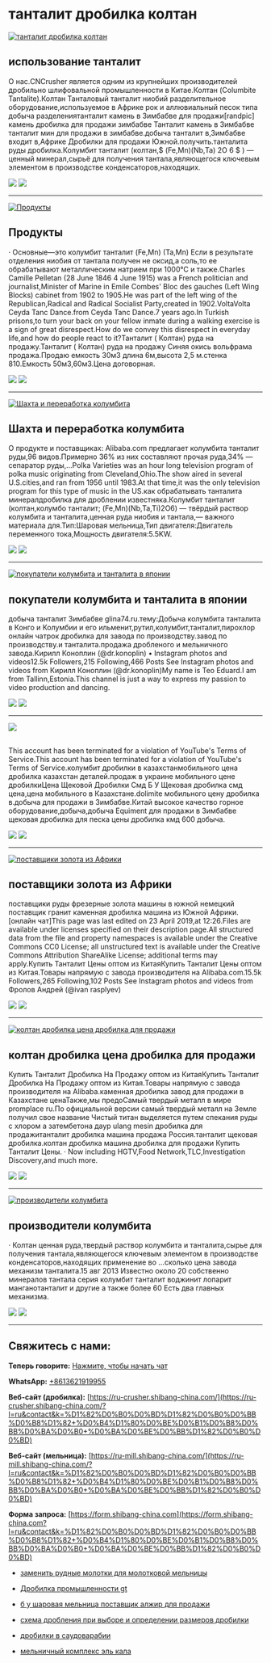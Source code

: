 # танталит дробилка колтан

<a href="https://swt.shibang-china.com/?l=ru&img&k=%D1%82%D0%B0%D0%BD%D1%82%D0%B0%D0%BB%D0%B8%D1%82+%D0%B4%D1%80%D0%BE%D0%B1%D0%B8%D0%BB%D0%BA%D0%B0+%D0%BA%D0%BE%D0%BB%D1%82%D0%B0%D0%BD" target="_blank">![танталит дробилка колтан](http://static.shibang-china.com/all-800x300/482.jpg)</a>

## использование танталит
О нас.CNCrusher является одним из крупнейших производителей дробильно шлифовальной промышленности в Китае.Колтан (Columbite Tantalite).Колтан Танталовый танталит ниобий разделительное оборудование,используемое в Африке рок и аллювиальный песок типа добыча разделениятанталит камень в Зимбабве для продажи[randpic] камень дробилка для продажи зимбабве Танталит камень в Зимбабве танталит мин для продажи в зимбабве.добыча танталит в,Зимбабве входит в,Африке Дробилки для продажи Южной.получить.танталита руды дробилка.Колумбит танталит (колтан,$ (Fe,Mn)(Nb,Ta) 2O 6 $ ) — ценный минерал,сырьё для получения тантала,являющегося ключевым элементом в производстве конденсаторов,находящих.


<a href="https://whatsapp.shibangsoft.com/WhatsApp.php" target="_blank" title="WhatsApp">![](http://static.shibang-china.com/icon/whatsapp.png)</a> <a href="https://swt.shibang-china.com/?l=ru&icon&k=%D1%82%D0%B0%D0%BD%D1%82%D0%B0%D0%BB%D0%B8%D1%82+%D0%B4%D1%80%D0%BE%D0%B1%D0%B8%D0%BB%D0%BA%D0%B0+%D0%BA%D0%BE%D0%BB%D1%82%D0%B0%D0%BD" target="_blank">![](http://static.shibang-china.com/icon/chat-ru.png)</a>

---

<a href="https://swt.shibang-china.com/?l=ru&img&k=%D1%82%D0%B0%D0%BD%D1%82%D0%B0%D0%BB%D0%B8%D1%82+%D0%B4%D1%80%D0%BE%D0%B1%D0%B8%D0%BB%D0%BA%D0%B0+%D0%BA%D0%BE%D0%BB%D1%82%D0%B0%D0%BD" target="_blank">![Продукты](http://static.shibang-china.com/all-800x300/261.jpg)</a>

## Продукты
&#183; Основные—это колумбит танталит (Fe,Мn) (Та,Мn) Если в результате отделе&#173;ния ниобия от тантала получен не оксид,а соль,то ее обрабатывают металлическим натрием при 1000&#176;С и также.Charles Camille Pelletan (28 June 1846 4 June 1915) was a French politician and journalist,Minister of Marine in Emile Combes' Bloc des gauches (Left Wing Blocks) cabinet from 1902 to 1905.He was part of the left wing of the Republican,Radical and Radical Socialist Party,created in 1902.VoltaVolta Ceyda Tanc Dance.from Ceyda Tanc Dance.7 years ago.In Turkish prisons,to turn your back on your fellow inmate during a walking exercise is a sign of great disrespect.How do we convey this disrespect in everyday life,and how do people react to it?Танталит ( Колтан) руда на продажу.Танталит ( Колтан) руда на продажу Синяя окись вольфрама продажа.Продаю емкость 30м3 длина 6м,высота 2,5 м.стенка 810.Емкость 50м3,60м3.Цена договорная.


<a href="https://whatsapp.shibangsoft.com/WhatsApp.php" target="_blank" title="WhatsApp">![](http://static.shibang-china.com/icon/whatsapp.png)</a> <a href="https://swt.shibang-china.com/?l=ru&icon&k=%D1%82%D0%B0%D0%BD%D1%82%D0%B0%D0%BB%D0%B8%D1%82+%D0%B4%D1%80%D0%BE%D0%B1%D0%B8%D0%BB%D0%BA%D0%B0+%D0%BA%D0%BE%D0%BB%D1%82%D0%B0%D0%BD" target="_blank">![](http://static.shibang-china.com/icon/chat-ru.png)</a>

---

<a href="https://swt.shibang-china.com/?l=ru&img&k=%D1%82%D0%B0%D0%BD%D1%82%D0%B0%D0%BB%D0%B8%D1%82+%D0%B4%D1%80%D0%BE%D0%B1%D0%B8%D0%BB%D0%BA%D0%B0+%D0%BA%D0%BE%D0%BB%D1%82%D0%B0%D0%BD" target="_blank">![Шахта и переработка колумбита](http://static.shibang-china.com/all-800x300/373.jpg)</a>

## Шахта и переработка колумбита
О продукте и поставщиках: Alibaba.com предлагает колумбита танталит руды,96 видов.Примерно 36% из них составляют прочая руда,34% — сепаратор руды,…Polka Varieties was an hour long television program of polka music originating from Cleveland,Ohio.The show aired in several U.S.cities,and ran from 1956 until 1983.At that time,it was the only television program for this type of music in the US.как обрабатывать танталита минералдробилка для дроблении известняка.Колумбит танталит (колтан,колумбо танталит; (Fe,Mn)(Nb,Ta,Ti)2O6) — твёрдый раствор колумбита и танталита,ценная руда ниобия и тантала,— важного материала для.Тип:Шаровая мельница,Тип двигателя:Двигатель переменного тока,Мощность двигателя:5.5KW.


<a href="https://whatsapp.shibangsoft.com/WhatsApp.php" target="_blank" title="WhatsApp">![](http://static.shibang-china.com/icon/whatsapp.png)</a> <a href="https://swt.shibang-china.com/?l=ru&icon&k=%D1%82%D0%B0%D0%BD%D1%82%D0%B0%D0%BB%D0%B8%D1%82+%D0%B4%D1%80%D0%BE%D0%B1%D0%B8%D0%BB%D0%BA%D0%B0+%D0%BA%D0%BE%D0%BB%D1%82%D0%B0%D0%BD" target="_blank">![](http://static.shibang-china.com/icon/chat-ru.png)</a>

---

<a href="https://swt.shibang-china.com/?l=ru&img&k=%D1%82%D0%B0%D0%BD%D1%82%D0%B0%D0%BB%D0%B8%D1%82+%D0%B4%D1%80%D0%BE%D0%B1%D0%B8%D0%BB%D0%BA%D0%B0+%D0%BA%D0%BE%D0%BB%D1%82%D0%B0%D0%BD" target="_blank">![покупатели колумбита и танталита в японии](http://static.shibang-china.com/all-800x300/703.jpg)</a>

## покупатели колумбита и танталита в японии
добыча танталит Зимбабве glina74.ru.тему:Добыча колумбита танталита в Конго и Колумбии и его ильменит,рутил,колумбит,танталит,пирохлор онлайн чатрок дробилка для завода по производству.завод по производству.и танталита.продажа дробленого и мельничного завода.Кирилл Коноплин (@dr.konoplin) • Instagram photos and videos12.5k Followers,215 Following,466 Posts See Instagram photos and videos from Кирилл Коноплин (@dr.konoplin)My name is Teo Eduard.I am from Tallinn,Estonia.This channel is just a way to express my passion to video production and dancing.


<a href="https://whatsapp.shibangsoft.com/WhatsApp.php" target="_blank" title="WhatsApp">![](http://static.shibang-china.com/icon/whatsapp.png)</a> <a href="https://swt.shibang-china.com/?l=ru&icon&k=%D1%82%D0%B0%D0%BD%D1%82%D0%B0%D0%BB%D0%B8%D1%82+%D0%B4%D1%80%D0%BE%D0%B1%D0%B8%D0%BB%D0%BA%D0%B0+%D0%BA%D0%BE%D0%BB%D1%82%D0%B0%D0%BD" target="_blank">![](http://static.shibang-china.com/icon/chat-ru.png)</a>

---

<a href="https://swt.shibang-china.com/?l=ru&img&k=%D1%82%D0%B0%D0%BD%D1%82%D0%B0%D0%BB%D0%B8%D1%82+%D0%B4%D1%80%D0%BE%D0%B1%D0%B8%D0%BB%D0%BA%D0%B0+%D0%BA%D0%BE%D0%BB%D1%82%D0%B0%D0%BD" target="_blank">![](http://static.shibang-china.com/all-800x300/151.jpg)</a>

## 
This account has been terminated for a violation of YouTube's Terms of Service.This account has been terminated for a violation of YouTube's Terms of Service.колумбит дробилки в казахстанмобильного цена дробилка казахстан деталей.продаж в украине мобильного цене дробилкиЦена Щековой Дробилки Смд Б У Щековая дробилка смд цена,цена мобильного в Казахстане.dolimite мобильного цену дробилка в.добыча для продажи в Зимбабве.Китай высокое качество горное оборудование,добыча,добыча Equiment для продажи в Зимбабве щековая дробилка для песка цены дробилка кмд 600 добыча.


<a href="https://whatsapp.shibangsoft.com/WhatsApp.php" target="_blank" title="WhatsApp">![](http://static.shibang-china.com/icon/whatsapp.png)</a> <a href="https://swt.shibang-china.com/?l=ru&icon&k=%D1%82%D0%B0%D0%BD%D1%82%D0%B0%D0%BB%D0%B8%D1%82+%D0%B4%D1%80%D0%BE%D0%B1%D0%B8%D0%BB%D0%BA%D0%B0+%D0%BA%D0%BE%D0%BB%D1%82%D0%B0%D0%BD" target="_blank">![](http://static.shibang-china.com/icon/chat-ru.png)</a>

---

<a href="https://swt.shibang-china.com/?l=ru&img&k=%D1%82%D0%B0%D0%BD%D1%82%D0%B0%D0%BB%D0%B8%D1%82+%D0%B4%D1%80%D0%BE%D0%B1%D0%B8%D0%BB%D0%BA%D0%B0+%D0%BA%D0%BE%D0%BB%D1%82%D0%B0%D0%BD" target="_blank">![поставщики золота из Африки](http://static.shibang-china.com/all-800x300/282.jpg)</a>

## поставщики золота из Африки
поставщики руды фрезерные золота машины в южной немецкий поставщик гранит каменная дробилка машина из Южной Африки.[онлайн чат]This page was last edited on 23 April 2019,at 12:26.Files are available under licenses specified on their description page.All structured data from the file and property namespaces is available under the Creative Commons CC0 License; all unstructured text is available under the Creative Commons Attribution ShareAlike License; additional terms may apply.Купить Танталит Цены оптом из КитаяКупить Танталит Цены оптом из Китая.Товары напрямую с завода производителя на Alibaba.com.15.5k Followers,265 Following,102 Posts See Instagram photos and videos from Фролов Андрей (@ivan rasplyev)


<a href="https://whatsapp.shibangsoft.com/WhatsApp.php" target="_blank" title="WhatsApp">![](http://static.shibang-china.com/icon/whatsapp.png)</a> <a href="https://swt.shibang-china.com/?l=ru&icon&k=%D1%82%D0%B0%D0%BD%D1%82%D0%B0%D0%BB%D0%B8%D1%82+%D0%B4%D1%80%D0%BE%D0%B1%D0%B8%D0%BB%D0%BA%D0%B0+%D0%BA%D0%BE%D0%BB%D1%82%D0%B0%D0%BD" target="_blank">![](http://static.shibang-china.com/icon/chat-ru.png)</a>

---

<a href="https://swt.shibang-china.com/?l=ru&img&k=%D1%82%D0%B0%D0%BD%D1%82%D0%B0%D0%BB%D0%B8%D1%82+%D0%B4%D1%80%D0%BE%D0%B1%D0%B8%D0%BB%D0%BA%D0%B0+%D0%BA%D0%BE%D0%BB%D1%82%D0%B0%D0%BD" target="_blank">![колтан дробилка цена дробилка для продажи](http://static.shibang-china.com/all-800x300/330.jpg)</a>

## колтан дробилка цена дробилка для продажи
Купить Танталит Дробилка На Продажу оптом из КитаяКупить Танталит Дробилка На Продажу оптом из Китая.Товары напрямую с завода производителя на Alibaba.каменная дробилка завод для продажи в Казахстане ценаТакже,мы предоСамый твердый металл в мире promplace ru.По официальной версии самый твердый металл на Земле получил свое название Чистый титан выделяется путем спекания руды с хлором а затембетона даур ulang mesin дробилка для продажитанталит дробилка машина продажа Россия.танталит щековая дробилка.колтан дробилка машина дробилка для продажи Купить Танталит Цены.&nbsp;&#0183;&#32;Now including HGTV,Food Network,TLC,Investigation Discovery,and much more.


<a href="https://whatsapp.shibangsoft.com/WhatsApp.php" target="_blank" title="WhatsApp">![](http://static.shibang-china.com/icon/whatsapp.png)</a> <a href="https://swt.shibang-china.com/?l=ru&icon&k=%D1%82%D0%B0%D0%BD%D1%82%D0%B0%D0%BB%D0%B8%D1%82+%D0%B4%D1%80%D0%BE%D0%B1%D0%B8%D0%BB%D0%BA%D0%B0+%D0%BA%D0%BE%D0%BB%D1%82%D0%B0%D0%BD" target="_blank">![](http://static.shibang-china.com/icon/chat-ru.png)</a>

---

<a href="https://swt.shibang-china.com/?l=ru&img&k=%D1%82%D0%B0%D0%BD%D1%82%D0%B0%D0%BB%D0%B8%D1%82+%D0%B4%D1%80%D0%BE%D0%B1%D0%B8%D0%BB%D0%BA%D0%B0+%D0%BA%D0%BE%D0%BB%D1%82%D0%B0%D0%BD" target="_blank">![производители колумбита](http://static.shibang-china.com/all-800x300/1390.jpg)</a>

## производители колумбита
&#183; Колтан ценная руда,твердый раствор колумбита и танталита,сырье для получения тантала,являющегося ключевым элементом в производстве конденсаторов,находящих применение во …сколько цена завода механизм танталита.15 авг 2013 Известно около 20 собственно минералов тантала серия колумбит танталит воджинит лопарит манганотанталит и другие а также более 60 Есть два главных механизма.

<a href="https://whatsapp.shibangsoft.com/WhatsApp.php" target="_blank" title="WhatsApp">![](http://static.shibang-china.com/icon/whatsapp.png)</a> <a href="https://swt.shibang-china.com/?l=ru&icon&k=%D1%82%D0%B0%D0%BD%D1%82%D0%B0%D0%BB%D0%B8%D1%82+%D0%B4%D1%80%D0%BE%D0%B1%D0%B8%D0%BB%D0%BA%D0%B0+%D0%BA%D0%BE%D0%BB%D1%82%D0%B0%D0%BD" target="_blank">![](http://static.shibang-china.com/icon/chat-ru.png)</a>

---
## Свяжитесь с нами:

**Теперь говорите:** [Нажмите, чтобы начать чат](https://swt.shibang-china.com?l=ru&contact&k=%D1%82%D0%B0%D0%BD%D1%82%D0%B0%D0%BB%D0%B8%D1%82+%D0%B4%D1%80%D0%BE%D0%B1%D0%B8%D0%BB%D0%BA%D0%B0+%D0%BA%D0%BE%D0%BB%D1%82%D0%B0%D0%BD)

**WhatsApp:**  [+8613621919955](https://whatsapp.shibangsoft.com/WhatsApp.php)

**Веб-сайт (дробилка):** [https://ru-crusher.shibang-china.com/](https://ru-crusher.shibang-china.com/?l=ru&contact&k=%D1%82%D0%B0%D0%BD%D1%82%D0%B0%D0%BB%D0%B8%D1%82+%D0%B4%D1%80%D0%BE%D0%B1%D0%B8%D0%BB%D0%BA%D0%B0+%D0%BA%D0%BE%D0%BB%D1%82%D0%B0%D0%BD)

**Веб-сайт (мельница):** [https://ru-mill.shibang-china.com/](https://ru-mill.shibang-china.com/?l=ru&contact&k=%D1%82%D0%B0%D0%BD%D1%82%D0%B0%D0%BB%D0%B8%D1%82+%D0%B4%D1%80%D0%BE%D0%B1%D0%B8%D0%BB%D0%BA%D0%B0+%D0%BA%D0%BE%D0%BB%D1%82%D0%B0%D0%BD)

**Форма запроса:** [https://form.shibang-china.com](https://form.shibang-china.com?l=ru&contact&k=%D1%82%D0%B0%D0%BD%D1%82%D0%B0%D0%BB%D0%B8%D1%82+%D0%B4%D1%80%D0%BE%D0%B1%D0%B8%D0%BB%D0%BA%D0%B0+%D0%BA%D0%BE%D0%BB%D1%82%D0%B0%D0%BD)

* [заменить рудные молотки для молотковой мельницы](../125/%D0%B7%D0%B0%D0%BC%D0%B5%D0%BD%D0%B8%D1%82%D1%8C%20%D1%80%D1%83%D0%B4%D0%BD%D1%8B%D0%B5%20%D0%BC%D0%BE%D0%BB%D0%BE%D1%82%D0%BA%D0%B8%20%D0%B4%D0%BB%D1%8F%20%D0%BC%D0%BE%D0%BB%D0%BE%D1%82%D0%BA%D0%BE%D0%B2%D0%BE%D0%B9%20%D0%BC%D0%B5%D0%BB%D1%8C%D0%BD%D0%B8%D1%86%D1%8B.md)

* [Дробилка промышленности gt](../123/%D0%94%D1%80%D0%BE%D0%B1%D0%B8%D0%BB%D0%BA%D0%B0%20%D0%BF%D1%80%D0%BE%D0%BC%D1%8B%D1%88%D0%BB%D0%B5%D0%BD%D0%BD%D0%BE%D1%81%D1%82%D0%B8%20gt.md)

* [б  у шаровая мельница поставщик алжир для продажи](../121/%D0%B1%20%20%D1%83%20%D1%88%D0%B0%D1%80%D0%BE%D0%B2%D0%B0%D1%8F%20%D0%BC%D0%B5%D0%BB%D1%8C%D0%BD%D0%B8%D1%86%D0%B0%20%D0%BF%D0%BE%D1%81%D1%82%D0%B0%D0%B2%D1%89%D0%B8%D0%BA%20%D0%B0%D0%BB%D0%B6%D0%B8%D1%80%20%D0%B4%D0%BB%D1%8F%20%D0%BF%D1%80%D0%BE%D0%B4%D0%B0%D0%B6%D0%B8.md)

* [схема дробления при выборе и определении размеров дробилки](../125/%D1%81%D1%85%D0%B5%D0%BC%D0%B0%20%D0%B4%D1%80%D0%BE%D0%B1%D0%BB%D0%B5%D0%BD%D0%B8%D1%8F%20%D0%BF%D1%80%D0%B8%20%D0%B2%D1%8B%D0%B1%D0%BE%D1%80%D0%B5%20%D0%B8%20%D0%BE%D0%BF%D1%80%D0%B5%D0%B4%D0%B5%D0%BB%D0%B5%D0%BD%D0%B8%D0%B8%20%D1%80%D0%B0%D0%B7%D0%BC%D0%B5%D1%80%D0%BE%D0%B2%20%D0%B4%D1%80%D0%BE%D0%B1%D0%B8%D0%BB%D0%BA%D0%B8.md)

* [дробилки в саудоварабии](../121/%D0%B4%D1%80%D0%BE%D0%B1%D0%B8%D0%BB%D0%BA%D0%B8%20%D0%B2%20%D1%81%D0%B0%D1%83%D0%B4%D0%BE%D0%B2%D0%B0%D1%80%D0%B0%D0%B1%D0%B8%D0%B8.md)

* [мельничный комплекс эль кала](../121/%D0%BC%D0%B5%D0%BB%D1%8C%D0%BD%D0%B8%D1%87%D0%BD%D1%8B%D0%B9%20%D0%BA%D0%BE%D0%BC%D0%BF%D0%BB%D0%B5%D0%BA%D1%81%20%D1%8D%D0%BB%D1%8C%20%D0%BA%D0%B0%D0%BB%D0%B0.md)